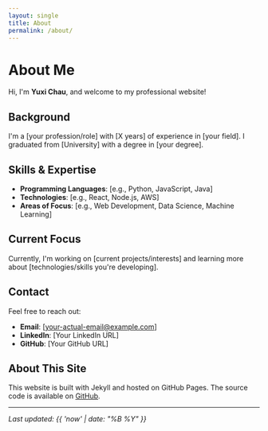 ```yaml
---
layout: single
title: About
permalink: /about/
---
```


# About Me

Hi, I'm **Yuxi Chau**, and welcome to my professional website!

## Background

I'm a [your profession/role] with [X years] of experience in [your field]. I graduated from [University] with a degree in [your degree].

## Skills & Expertise

- **Programming Languages**: [e.g., Python, JavaScript, Java]
- **Technologies**: [e.g., React, Node.js, AWS]
- **Areas of Focus**: [e.g., Web Development, Data Science, Machine Learning]

## Current Focus

Currently, I'm working on [current projects/interests] and learning more about [technologies/skills you're developing].

## Contact

Feel free to reach out:
- **Email**: [your-actual-email@example.com]
- **LinkedIn**: [Your LinkedIn URL]
- **GitHub**: [Your GitHub URL]

## About This Site

This website is built with Jekyll and hosted on GitHub Pages. The source code is available on [GitHub](https://github.com/yuxichau/yuxichau).

---

*Last updated: {{ 'now' | date: "%B %Y" }}*
